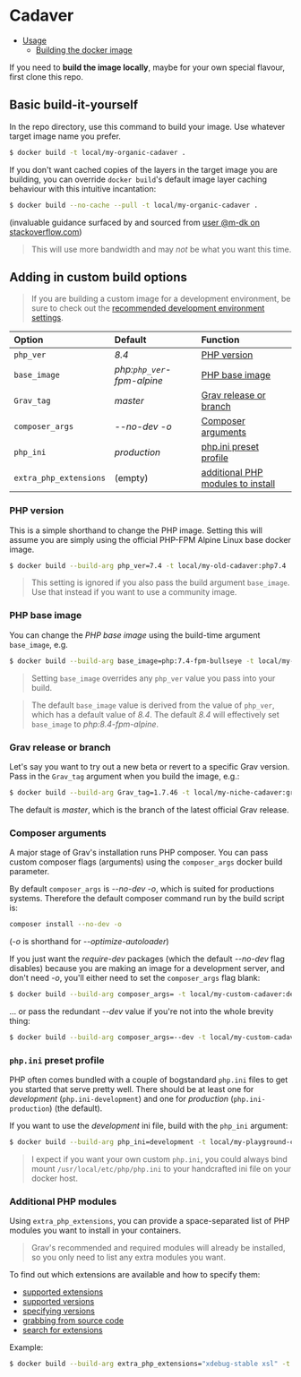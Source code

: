 # Cadaver

* [Usage](../README.md#usage)
  * [Building the docker image](../README.md#building-the-docker-image)

If you need to **build the image locally**, maybe for your own special flavour, first clone this repo.

## Basic build-it-yourself

In the repo directory, use this command to build your image. Use whatever target image name you prefer.

```sh
$ docker build -t local/my-organic-cadaver .
```

If you don't want cached copies of the layers in the target image you are building, you can override `docker build`'s default image layer caching behaviour with this intuitive incantation:

```sh
$ docker build --no-cache --pull -t local/my-organic-cadaver .
```
(invaluable guidance surfaced by and sourced from [user @m-dk on stackoverflow.com](https://stackoverflow.com/a/58115741))

> This will use more bandwidth and may *not* be what you want this time.

## Adding in custom build options

> If you are building a custom image for a development environment, be sure to check out the [recommended development environment settings](docs/DEVELOPMENT.md).

| Option                 | Default       | Function |
:----------------------- | :------------ | :---------
| `php_ver`              | _8.4_         | [PHP version](#php-version) |
| `base_image`           | _php:`php_ver`-fpm-alpine_ | [PHP base image](#php-base-image) |
| `Grav_tag`             | _master_      | [Grav release or branch](#grav-release-or-branch) |
| `composer_args`        | _--no-dev -o_ | [Composer arguments](#composer-arguments) |
| `php_ini`              | _production_  | [php.ini preset profile](#phpini-preset-profile) |
| `extra_php_extensions` | (empty)       | [additional PHP modules to install](#additional-php-modules) |

### PHP version

This is a simple shorthand to change the PHP image. Setting this will assume you are simply using the official PHP-FPM Alpine Linux base docker image.

```sh
$ docker build --build-arg php_ver=7.4 -t local/my-old-cadaver:php7.4 .
```

> This setting is ignored if you also pass the build argument `base_image`. Use that instead if you want to use a community image.

### PHP base image

You can change the *PHP base image* using the build-time argument `base_image`, e.g.

```sh
$ docker build --build-arg base_image=php:7.4-fpm-bullseye -t local/my-special-cadaver:php7.4 .
```

> Setting `base_image` overrides any `php_ver` value you pass into your build.

> The default `base_image` value is derived from the value of `php_ver`, which has a default value of _8.4_. The default _8.4_ will effectively set `base_image` to _php:8.4-fpm-alpine_.

### Grav release or branch

Let's say you want to try out a new beta or revert to a specific Grav version. Pass in the `Grav_tag` argument when you build the image, e.g.:

```sh
$ docker build --build-arg Grav_tag=1.7.46 -t local/my-niche-cadaver:grav1.7.46 .
```

The default is _master_, which is the branch of the latest official Grav release.

### Composer arguments

A major stage of Grav's installation runs PHP composer. You can pass custom composer flags (arguments) using the `composer_args` docker build parameter.

By default `composer_args` is _--no-dev -o_, which is suited for productions systems. Therefore the default composer command run by the build script is:

```sh
composer install --no-dev -o
```

(_-o_ is shorthand for _--optimize-autoloader_)

If you just want the _require-dev_ packages (which the default _--no-dev_ flag disables) because you are making an image for a development server, and don't need _-o_, you'll either need to set the `composer_args` flag blank:

```sh
$ docker build --build-arg composer_args= -t local/my-custom-cadaver:dev .
```

… or pass the redundant _--dev_ value if you're not into the whole brevity thing:

```sh
$ docker build --build-arg composer_args=--dev -t local/my-custom-cadaver:dev .
```

### `php.ini` preset profile

PHP often comes bundled with a couple of bogstandard `php.ini` files to get you started that serve pretty well. There should be at least one for _development_ (`php.ini-development`) and one for _production_ (`php.ini-production`) (the default).

If you want to use the _development_ ini file, build with the `php_ini` argument:

```sh
$ docker build --build-arg php_ini=development -t local/my-playground-cadaver:dev .
```

> I expect if you want your own custom `php.ini`, you could always bind mount `/usr/local/etc/php/php.ini` to your handcrafted ini file on your docker host.

### Additional PHP modules

Using `extra_php_extensions`, you can provide a space-separated list of PHP modules you want to install in your containers.

> Grav's recommended and required modules will already be installed, so you only need to list any extra modules you want.

To find out which extensions are available and how to specify them:

* [supported extensions](https://github.com/mlocati/docker-php-extension-installer#supported-php-extensions)
* [supported versions](https://github.com/mlocati/docker-php-extension-installer/blob/master/data/supported-extensions)
* [specifying versions](https://github.com/mlocati/docker-php-extension-installer#installing-specific-versions-of-an-extension)
* [grabbing from source code](https://github.com/mlocati/docker-php-extension-installer#installing-an-extension-from-its-source-code)
* [search for extensions](https://mlocati.github.io/pecl-info/)

Example:

```sh
$ docker build --build-arg extra_php_extensions="xdebug-stable xsl" -t local/my-bloody-cadaver:throwaway .
```
